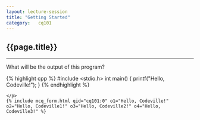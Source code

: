 ```yaml
---
layout: lecture-session
title: "Getting Started"
category:	cq101
---
```

<h2 id="getting-started" class="clay">{{page.title}}</h2>
<hr class="large orange" />

<div class="code-statement clay">
	<p class="code-question">
		What will be the output of this program?

{% highlight cpp %}
#include <stdio.h>
int main() {
	printf("Hello, Codeville!");
}
{% endhighlight %}

	</p>
	{% include mcq_form.html qid="cq101:0" o1="Hello, Codeville!" o2="Hello, Codeville1!" o3="Hello, Codeville2!" o4="Hello, Codeville3!" %}
</div>